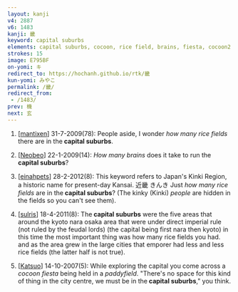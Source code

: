 ```yaml
---
layout: kanji
v4: 2887
v6: 1483
kanji: 畿
keyword: capital suburbs
elements: capital suburbs, cocoon, rice field, brains, fiesta, cocoon2
strokes: 15
image: E795BF
on-yomi: キ
redirect_to: https://hochanh.github.io/rtk/畿
kun-yomi: みやこ
permalink: /畿/
redirect_from:
 - /1483/
prev: 機
next: 玄
---
```


1) [<a href="http://kanji.koohii.com/profile/mantixen">mantixen</a>] 31-7-2009(78): People aside, I wonder <em>how many rice fields</em> there are in the<strong> capital suburbs</strong>.

2) [<a href="http://kanji.koohii.com/profile/Neobeo">Neobeo</a>] 22-1-2009(14): <em>How many brains</em> does it take to run the<strong> capital suburbs</strong>?

3) [<a href="http://kanji.koohii.com/profile/einahpets">einahpets</a>] 28-2-2012(8): This keyword refers to Japan&#039;s Kinki Region, a historic name for present-day Kansai. 近畿 きんき Just <em>how many rice fields</em> are in the<strong> capital suburbs</strong>? (The kinky (Kinki) <em>people</em> are hidden in the fields so you can&#039;t see them).

4) [<a href="http://kanji.koohii.com/profile/sulris">sulris</a>] 18-4-2011(8): The<strong> capital suburbs</strong> were the five areas that around the kyoto nara osaka area that were under direct imperial rule (not ruled by the feudal lords) (the capital being first nara then kyoto) in this time the most important thing was how many rice fields you had. and as the area grew in the large cities that emporer had less and less rice fields (the latter half is not true).

5) [<a href="http://kanji.koohii.com/profile/Katsuo">Katsuo</a>] 14-10-2007(5): While exploring the capital you come across a <em>cocoon fiesta</em> being held in a <em>paddyfield</em>. &quot;There&#039;s no space for this kind of thing in the city centre, we must be in the<strong> capital suburbs</strong>,&quot; you think.

